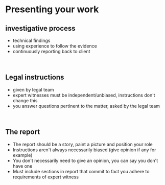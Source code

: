 # Presenting your work

## investigative process 
* technical findings
* using experience to follow the evidence
* continuously reporting back to client

&nbsp;

## Legal instructions
* given by legal team
* expert witnesses must be independent/unbiased, instructions don't change this
* you answer questions pertinent to the matter, asked by the legal team

&nbsp;

## The report
* The report should be a story, paint a picture and position your role 
* Instructions aren't always necessarily biased (give opinion if any for example) 
* You don't necessarily need to give an opinion, you can say you don't have one 
* Must include sections in report that commit to fact you adhere to requirements of expert witness



> 